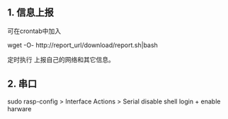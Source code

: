 
## 1. 信息上报

可在crontab中加入

wget -O- http://report_url/download/report.sh|bash 

定时执行 上报自己的网络和其它信息。

## 2. 串口

sudo rasp-config > Interface Actions > Serial   disable shell login +  enable harware

